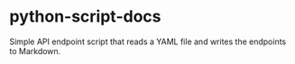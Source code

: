 # python-script-docs

Simple API endpoint script that reads a YAML file and writes the endpoints to Markdown.
